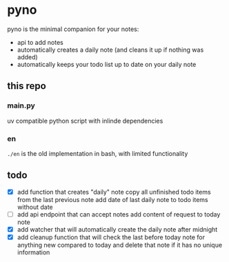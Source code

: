 # pyno

pyno is the minimal companion for your notes:

- api to add notes
- automatically creates a daily note (and cleans it up if nothing was added)
- automatically keeps your todo list up to date on your daily note

## this repo

### main.py
uv compatible python script with inlinde dependencies

### en
`./en` is the old implementation in bash, with limited functionality


## todo

- [x] add function that creates "daily" note
      copy all unfinished todo items from the last previous note
      add date of last daily note to todo items without date
- [ ] add api endpoint that can accept notes
      add content of request to today note
- [x] add watcher that will automatically create the daily note after midnight
- [x] add cleanup function that will check the last before today note for anything new compared to today and delete that note if it has no unique information
